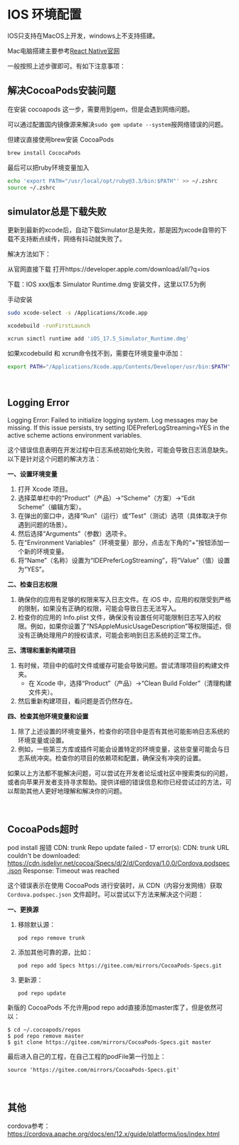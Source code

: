 # IOS 环境配置
IOS只支持在MacOS上开发，windows上不支持搭建。

Mac电脑搭建主要参考[React Native官网](https://reactnative.dev/docs/set-up-your-environment?platform=ios&os=macos)


一般按照上述步骤即可。有如下注意事项：

## 解决CocoaPods安装问题
在安装 cocoapods 这一步，需要用到gem，但是会遇到网络问题。

可以通过配置国内镜像源来解决`sudo gem update --system`报网络错误的问题。

但建议直接使用brew安装 CocoaPods
```zsh
brew install CococaPods
```
最后可以把ruby环境变量加入
```zsh
echo 'export PATH="/usr/local/opt/ruby@3.3/bin:$PATH"' >> ~/.zshrc
source ~/.zshrc
```

## simulator总是下载失败
更新到最新的xcode后，自动下载Simulator总是失败，那是因为xcode自带的下载不支持断点续传，网络有抖动就失败了。

解决方法如下：

从官网直接下载
打开https://developer.apple.com/download/all/?q=ios

下载：IOS xxx版本 Simulator Runtime.dmg 安装文件，这里以17.5为例

手动安装
```zsh
sudo xcode-select -s /Applications/Xcode.app

xcodebuild -runFirstLaunch 

xcrun simctl runtime add 'iOS_17.5_Simulator_Runtime.dmg'
```
如果xcodebuild 和 xcrun命令找不到，需要在环境变量中添加：
```zsh
export PATH="/Applications/Xcode.app/Contents/Developer/usr/bin:$PATH"
```

<br>

## Logging Error
Logging Error: Failed to initialize logging system. Log messages may be missing. If this issue persists, try setting IDEPreferLogStreaming=YES in the active scheme actions environment variables.

这个错误信息表明在开发过程中日志系统初始化失败，可能会导致日志消息缺失。以下是针对这个问题的解决方法：

**一、设置环境变量**

1. 打开 Xcode 项目。
2. 选择菜单栏中的“Product”（产品）->“Scheme”（方案）->“Edit Scheme”（编辑方案）。
3. 在弹出的窗口中，选择“Run”（运行）或“Test”（测试）选项（具体取决于你遇到问题的场景）。
4. 然后选择“Arguments”（参数）选项卡。
5. 在“Environment Variables”（环境变量）部分，点击左下角的“+”按钮添加一个新的环境变量。
6. 将“Name”（名称）设置为“IDEPreferLogStreaming”，将“Value”（值）设置为“YES”。

**二、检查日志权限**

1. 确保你的应用有足够的权限来写入日志文件。在 iOS 中，应用的权限受到严格的限制，如果没有正确的权限，可能会导致日志无法写入。
2. 检查你的应用的 Info.plist 文件，确保没有设置任何可能限制日志写入的权限。例如，如果你设置了“NSAppleMusicUsageDescription”等权限描述，但没有正确处理用户的授权请求，可能会影响到日志系统的正常工作。

**三、清理和重新构建项目**

1. 有时候，项目中的临时文件或缓存可能会导致问题。尝试清理项目的构建文件夹。
   - 在 Xcode 中，选择“Product”（产品）->“Clean Build Folder”（清理构建文件夹）。
2. 然后重新构建项目，看问题是否仍然存在。

**四、检查其他环境变量和设置**

1. 除了上述设置的环境变量外，检查你的项目中是否有其他可能影响日志系统的环境变量或设置。
2. 例如，一些第三方库或插件可能会设置特定的环境变量，这些变量可能会与日志系统冲突。检查你的项目的依赖项和配置，确保没有冲突的设置。


如果以上方法都不能解决问题，可以尝试在开发者论坛或社区中搜索类似的问题，或者向苹果开发者支持寻求帮助。提供详细的错误信息和你已经尝试过的方法，可以帮助其他人更好地理解和解决你的问题。

<br>

## CocoaPods超时
pod install 报错 CDN: trunk Repo update failed - 17 error(s):
CDN: trunk URL couldn't be downloaded: https://cdn.jsdelivr.net/cocoa/Specs/d/2/d/Cordova/1.0.0/Cordova.podspec.json Response: Timeout was reached

这个错误表示在使用 CocoaPods 进行安装时，从 CDN（内容分发网络）获取 `Cordova.podspec.json` 文件超时。可以尝试以下方法来解决这个问题：

**一、更换源**

1. 移除默认源：
   ```
   pod repo remove trunk
   ```

2. 添加其他可靠的源，比如：
   ```
   pod repo add Specs https://gitee.com/mirrors/CocoaPods-Specs.git
   ```

3. 更新源：
   ```
   pod repo update
   ```

新版的 CocoaPods 不允许用pod repo add直接添加master库了，但是依然可以：
```
$ cd ~/.cocoapods/repos 
$ pod repo remove master
$ git clone https://gitee.com/mirrors/CocoaPods-Specs.git master
```
最后进入自己的工程，在自己工程的podFile第一行加上：

```
source 'https://gitee.com/mirrors/CocoaPods-Specs.git'
```

<br>

## 其他
cordova参考：https://cordova.apache.org/docs/en/12.x/guide/platforms/ios/index.html